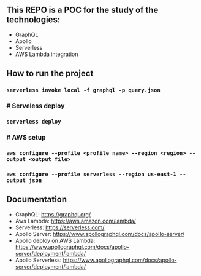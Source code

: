 ## This REPO is a POC for the study of the technologies:
- GraphQL
- Apollo
- Serverless
- AWS Lambda integration


## How to run the project
### `serverless invoke local -f graphql -p query.json`


### # Serveless deploy
### `serverless deploy`


### # AWS setup
### `aws configure --profile <profile name> --region <region> --output <output file>`
### `aws configure --profile serverless --region us-east-1 --output json`


## Documentation

- GraphQL: https://graphql.org/
- Aws Lambda: https://aws.amazon.com/lambda/
- Serverless: https://serverless.com/
- Apollo Server: https://www.apollographql.com/docs/apollo-server/
- Apollo deploy on AWS Lambda: https://www.apollographql.com/docs/apollo-server/deployment/lambda/
- Apollo Serverless: https://www.apollographql.com/docs/apollo-server/deployment/lambda/
